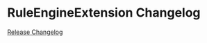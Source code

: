 # RuleEngineExtension Changelog

[Release Changelog](https://github.com/spryker/rule-engine-extension/releases)

